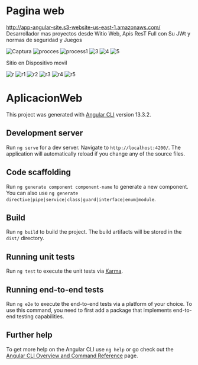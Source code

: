 # Pagina web
http://app-angular-site.s3-website-us-east-1.amazonaws.com/
  Desarrollador mas proyectos desde Witio Web, Apis ResT Full con Su JWt y normas de seguridad y Juegos


![Captura](https://user-images.githubusercontent.com/77855047/169562243-dcf2d3d6-fa5a-4196-91f2-34ffbd5692f3.PNG)
![procces](https://user-images.githubusercontent.com/77855047/169562290-d129c76b-1a07-4aa7-8caa-60d9efeda36c.PNG)
![process1](https://user-images.githubusercontent.com/77855047/169707834-961a8106-fcbb-4644-b0f3-868936a24c28.PNG)
![3](https://user-images.githubusercontent.com/77855047/169707839-6e650ed2-e213-4d20-9fbb-8e8d8c3e0260.PNG)
![4](https://user-images.githubusercontent.com/77855047/169707846-3d081c67-fabb-4a58-a11f-1686efd05594.PNG)
![5](https://user-images.githubusercontent.com/77855047/169707848-bc052503-f3df-4ba1-8cc7-546c3433218a.PNG)

Sitio en Dispositivo movil

![r](https://user-images.githubusercontent.com/77855047/169711081-eeb3c303-8bf0-4b6b-8844-4987637d71d3.PNG)
![r1](https://user-images.githubusercontent.com/77855047/169711084-ce1a055b-333c-4609-806f-271acfb65797.PNG)
![r2](https://user-images.githubusercontent.com/77855047/169711085-4a5f32fa-c9b6-4a79-a2f8-f14f7dc3d6a2.PNG)
![r3](https://user-images.githubusercontent.com/77855047/169711086-a6eea09d-91d6-4739-92df-8a0d3e437c3a.PNG)
![r4](https://user-images.githubusercontent.com/77855047/169711089-2c2ce962-f5a0-4875-adc6-be8e10dc6eb3.PNG)
![r5](https://user-images.githubusercontent.com/77855047/169711091-c0b1bb76-aa7c-47e0-9147-cad7040eec0a.PNG)

# AplicacionWeb

This project was generated with [Angular CLI](https://github.com/angular/angular-cli) version 13.3.2.

## Development server

Run `ng serve` for a dev server. Navigate to `http://localhost:4200/`. The application will automatically reload if you change any of the source files.

## Code scaffolding

Run `ng generate component component-name` to generate a new component. You can also use `ng generate directive|pipe|service|class|guard|interface|enum|module`.

## Build

Run `ng build` to build the project. The build artifacts will be stored in the `dist/` directory.

## Running unit tests

Run `ng test` to execute the unit tests via [Karma](https://karma-runner.github.io).

## Running end-to-end tests

Run `ng e2e` to execute the end-to-end tests via a platform of your choice. To use this command, you need to first add a package that implements end-to-end testing capabilities.

## Further help

To get more help on the Angular CLI use `ng help` or go check out the [Angular CLI Overview and Command Reference](https://angular.io/cli) page.

